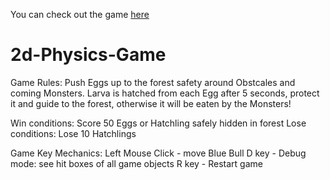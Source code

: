 
You can check out the game [here](https://2d-game-project.netlify.app/)

# 2d-Physics-Game
Game Rules:
Push Eggs up to the forest safety around Obstcales and coming Monsters. Larva is hatched from each Egg after 5 seconds, protect it and guide to the forest, otherwise it will be eaten by the Monsters!


Win conditions: Score 50 Eggs or Hatchling safely hidden in forest
Lose conditions: Lose 10 Hatchlings


Game Key Mechanics:
Left Mouse Click - move Blue Bull
D key - Debug mode: see hit boxes of all game objects
R key - Restart game
